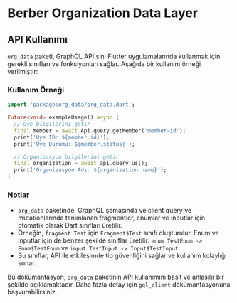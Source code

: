 # Berber Organization Data Layer

## API Kullanımı

`org_data` paketi, GraphQL API'sini Flutter uygulamalarında kullanmak için gerekli sınıfları ve fonksiyonları sağlar. Aşağıda bir kullanım örneği verilmiştir:

### Kullanım Örneği

```dart
import 'package:org_data/org_data.dart';

Future<void> exampleUsage() async {
  // Üye bilgilerini getir
  final member = await Api.query.getMember('member-id');
  print('Üye ID: ${member.id}');
  print('Üye Durumu: ${member.status}');

  // Organizasyon bilgilerini getir
  final organization = await api.query.us();
  print('Organizasyon Adı: ${organization.name}');
}
```

### Notlar

- `org_data` paketinde, GraphQL şemasında ve client query ve mutationlarında tanımlanan fragmentler, enumlar ve inputlar için otomatik olarak Dart sınıfları üretilir.
- Örneğin, `fragment Test` için `Fragment$Test` sınıfı oluşturulur. Enum ve inputlar için de benzer şekilde sınıflar üretilir: `enum TestEnum -> Enum$TestEnum` ve `input TestInput -> Input$TestInput`.
- Bu sınıflar, API ile etkileşimde tip güvenliğini sağlar ve kullanım kolaylığı sunar.

Bu dökümantasyon, `org_data` paketinin API kullanımını basit ve anlaşılır bir şekilde açıklamaktadır. Daha fazla detay için `gql_client` dökümantasyonuna başvurabilirsiniz.
